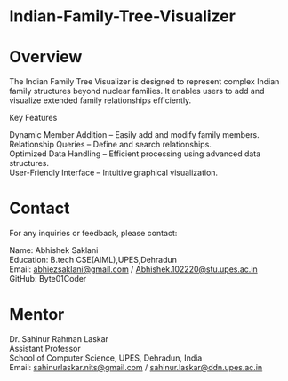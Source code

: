 # Indian-Family-Tree-Visualizer

# Overview

The Indian Family Tree Visualizer is designed to represent complex Indian family structures beyond nuclear families. It enables users to add and visualize extended family relationships efficiently.

Key Features

Dynamic Member Addition – Easily add and modify family members.  
Relationship Queries – Define and search relationships.  
Optimized Data Handling – Efficient processing using advanced data structures.  
User-Friendly Interface – Intuitive graphical visualization.  

# Contact

For any inquiries or feedback, please contact:  

Name: Abhishek Saklani  
Education: B.tech CSE(AIML),UPES,Dehradun  
Email: abhiezsaklani@gmail.com / Abhishek.102220@stu.upes.ac.in  
GitHub: Byte01Coder  

# Mentor

Dr. Sahinur Rahman Laskar  
Assistant Professor  
School of Computer Science, UPES, Dehradun, India  
Email: sahinurlaskar.nits@gmail.com / sahinur.laskar@ddn.upes.ac.in  
